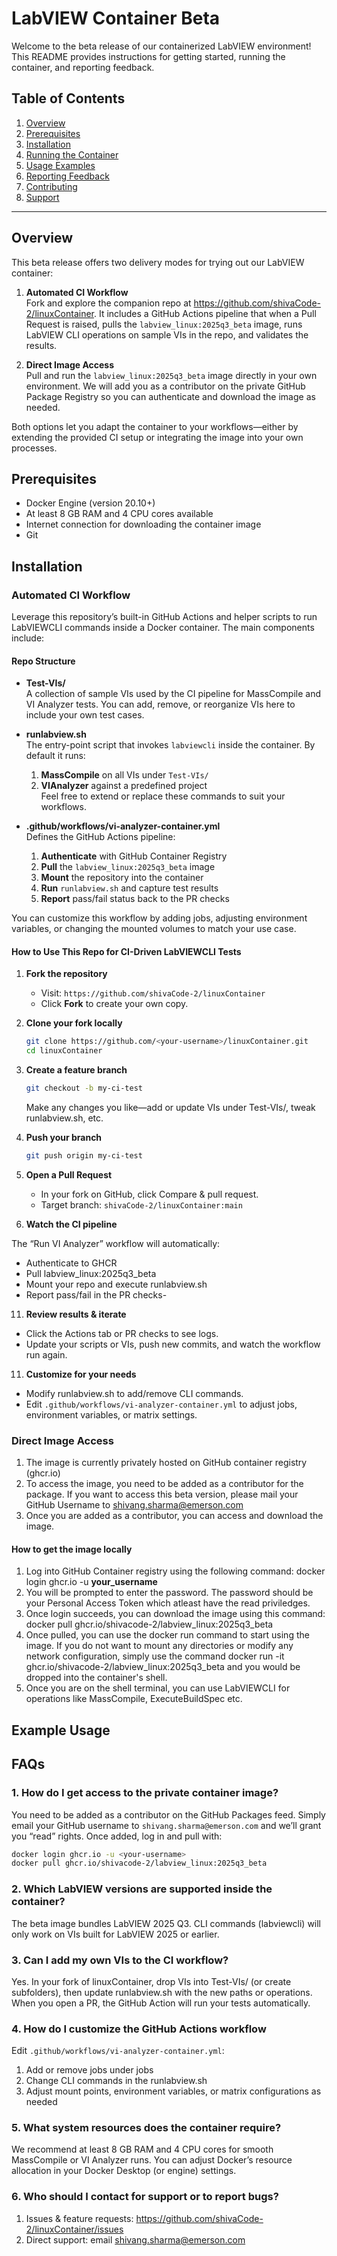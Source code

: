 # LabVIEW Container Beta
Welcome to the beta release of our containerized LabVIEW environment! This README provides instructions for getting started, running the container, and reporting feedback.

## Table of Contents

1. [Overview](#overview)
2. [Prerequisites](#prerequisites)
3. [Installation](#installation)
4. [Running the Container](#running-the-container)
5. [Usage Examples](#usage-examples)
6. [Reporting Feedback](#reporting-feedback)
7. [Contributing](#contributing)
8. [Support](#support)

---
## Overview

This beta release offers two delivery modes for trying out our LabVIEW container:

1. **Automated CI Workflow**  
   Fork and explore the companion repo at https://github.com/shivaCode-2/linuxContainer. It includes a GitHub Actions pipeline that when a Pull Request is raised,  pulls the `labview_linux:2025q3_beta` image, runs LabVIEW CLI operations on sample VIs in the repo, and validates the results.

2. **Direct Image Access**  
   Pull and run the `labview_linux:2025q3_beta` image directly in your own environment. We will add you as a contributor on the private GitHub Package Registry so you can authenticate and download the image as needed.

Both options let you adapt the container to your workflows—either by extending the provided CI setup or integrating the image into your own processes.

## Prerequisites

- Docker Engine (version 20.10+)
- At least 8 GB RAM and 4 CPU cores available
- Internet connection for downloading the container image
- Git

## Installation
### Automated CI Workflow
Leverage this repository’s built-in GitHub Actions and helper scripts to run LabVIEWCLI commands inside a Docker container. The main components include:

#### Repo Structure

- **Test-VIs/**  
  A collection of sample VIs used by the CI pipeline for MassCompile and VI Analyzer tests. You can add, remove, or reorganize VIs here to include your own test cases.

- **runlabview.sh**  
  The entry-point script that invokes `labviewcli` inside the container. By default it runs:
  1. **MassCompile** on all VIs under `Test-VIs/`  
  2. **VIAnalyzer** against a predefined project  
  Feel free to extend or replace these commands to suit your workflows.

- **.github/workflows/vi-analyzer-container.yml**  
  Defines the GitHub Actions pipeline:
  1. **Authenticate** with GitHub Container Registry  
  2. **Pull** the `labview_linux:2025q3_beta` image  
  3. **Mount** the repository into the container  
  4. **Run** `runlabview.sh` and capture test results  
  5. **Report** pass/fail status back to the PR checks  

You can customize this workflow by adding jobs, adjusting environment variables, or changing the mounted volumes to match your use case.

#### How to Use This Repo for CI-Driven LabVIEWCLI Tests
1. **Fork the repository**
   - Visit: `https://github.com/shivaCode-2/linuxContainer`
   - Click **Fork** to create your own copy.

6. **Clone your fork locally**  
   ```bash
   git clone https://github.com/<your-username>/linuxContainer.git
   cd linuxContainer
   ```

7. **Create a feature branch**
   ```bash
   git checkout -b my-ci-test
   ```
   Make any changes you like—add or update VIs under Test-VIs/, tweak runlabview.sh, etc.

8. **Push your branch**
   ```bash
   git push origin my-ci-test
   ```

9. **Open a Pull Request**
   - In your fork on GitHub, click Compare & pull request.
   - Target branch: `shivaCode-2/linuxContainer:main`

10. **Watch the CI pipeline**

   The “Run VI Analyzer” workflow will automatically:
   - Authenticate to GHCR
   - Pull labview_linux:2025q3_beta
   - Mount your repo and execute runlabview.sh
   - Report pass/fail in the PR checks-

11. **Review results & iterate**
   - Click the Actions tab or PR checks to see logs.
   - Update your scripts or VIs, push new commits, and watch the workflow run again.

11. **Customize for your needs**
   - Modify runlabview.sh to add/remove CLI commands.
   - Edit `.github/workflows/vi-analyzer-container.yml` to adjust jobs, environment variables, or matrix settings.


### Direct Image Access
1. The image is currently privately hosted on GitHub container registry (ghcr.io)
2. To access the image, you need to be added as a contributor for the package. If you want to access this beta version, please mail your GitHub Username to shivang.sharma@emerson.com
3. Once you are added as a contributor, you can access and download the image.

#### How to get the image locally
1. Log into GitHub Container registry using the following command: docker login ghcr.io -u **your_username**
2. You will be prompted to enter the password. The password should be your Personal Access Token which atleast have the read priviledges.
3. Once login succeeds, you can download the image using this command: docker pull ghcr.io/shivacode-2/labview_linux:2025q3_beta
4. Once pulled, you can use the docker run command to start using the image. If you do not want to mount any directories or modify any network configuration, simply use the command docker run -it ghcr.io/shivacode-2/labview_linux:2025q3_beta and you would be dropped into the container's shell.
5. Once you are on the shell terminal, you can use LabVIEWCLI for operations like MassCompile, ExecuteBuildSpec etc.

## Example Usage

## FAQs
### 1. How do I get access to the private container image?  
You need to be added as a contributor on the GitHub Packages feed. Simply email your GitHub username to `shivang.sharma@emerson.com` and we’ll grant you “read” rights. Once added, log in and pull with:  
```bash
docker login ghcr.io -u <your-username>
docker pull ghcr.io/shivacode-2/labview_linux:2025q3_beta
```

### 2. Which LabVIEW versions are supported inside the container?
The beta image bundles LabVIEW 2025 Q3. CLI commands (labviewcli) will only work on VIs built for LabVIEW 2025 or earlier.

### 3. Can I add my own VIs to the CI workflow?
Yes. In your fork of linuxContainer, drop VIs into Test-VIs/ (or create subfolders), then update runlabview.sh with the new paths or operations. When you open a PR, the GitHub Action will run your tests automatically.

### 4. How do I customize the GitHub Actions workflow
Edit `.github/workflows/vi-analyzer-container.yml`:
1. Add or remove jobs under jobs
2. Change CLI commands in the runlabview.sh
3. Adjust mount points, environment variables, or matrix configurations as needed

### 5. What system resources does the container require?
We recommend at least 8 GB RAM and 4 CPU cores for smooth MassCompile or VI Analyzer runs. You can adjust Docker’s resource allocation in your Docker Desktop (or engine) settings.

### 6. Who should I contact for support or to report bugs?
1. Issues & feature requests: https://github.com/shivaCode-2/linuxContainer/issues
2. Direct support: email shivang.sharma@emerson.com


